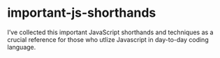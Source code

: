 # important-js-shorthands
I’ve collected this important JavaScript shorthands and techniques as a crucial reference for those who utlize Javascript in day-to-day coding language.
